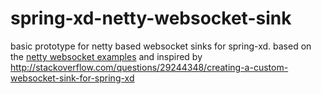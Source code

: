 # spring-xd-netty-websocket-sink
basic prototype for netty based websocket sinks for spring-xd. based on the [netty websocket examples](https://github.com/netty/netty/tree/master/example/src/main/java/io/netty/example/http/websocketx/server) and inspired by http://stackoverflow.com/questions/29244348/creating-a-custom-websocket-sink-for-spring-xd
